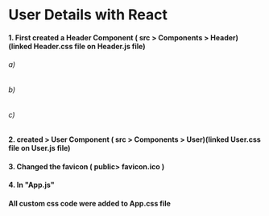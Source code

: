 # User Details with React 
#### 1. First created a Header Component ( src > Components > Header) (linked Header.css file on Header.js file)
###### a)
###### b)
###### c)
#### 2. created > User Component ( src > Components > User)(linked User.css file on User.js file)
#### 3. Changed the favicon ( public> favicon.ico )
#### 4. In "App.js" 
#### All custom css code were added to App.css file